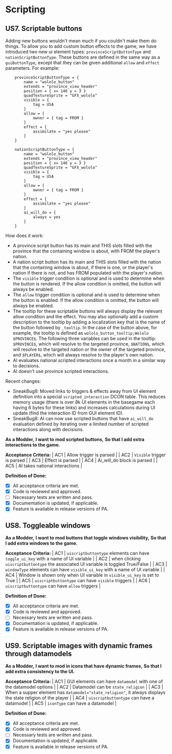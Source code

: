 # Scripting

## US7. Scriptable buttons

Adding new buttons wouldn't mean much if you couldn't make them do things. To allow you to add custom button effects to the game, we have introduced two new ui element types: `provinceScriptButtonType` and `nationScriptButtonType`. These buttons are defined in the same way as a `guiButtonType`, except that they can be given additional `allow` and `effect` parameters. For example:

```
	provinceScriptButtonType = {
		name = "wololo_button"
		extends = "province_view_header"
		position = { x= 146 y = 3 }
		quadTextureSprite = "GFX_wololo"
		visible = {
			tag = USA
		}
		allow = {
			owner = { tag = FROM }
		}
		effect = {
			assimilate = "yes please"
		}
	}

	nationScriptButtonType = {
		name = "wololo_button"
		extends = "province_view_header"
		position = { x= 146 y = 3 }
		quadTextureSprite = "GFX_wololo"
		visible = {
			tag = USA
		}
		allow = {
			owner = { tag = FROM }
		}
		effect = {
			assimilate = "yes please"
		}
		ai_will_do = {
			always = yes
		}
	}
```

How does it work:
- A province script button has its main and THIS slots filled with the province that the containing window is about, with FROM the player's nation.
- A nation script button has its main and THIS slots filled with the nation that the containing window is about, if there is one, or the player's nation if there is not, and has FROM populated with the player's nation.
- The `visible` trigger condition is optional and is used to determine when the button is rendered. If the allow condition is omitted, the button will always be enabled.
- The `allow` trigger condition is optional and is used to determine when the button is enabled. If the allow condition is omitted, the button will always be enabled.
- The tooltip for these scriptable buttons will always display the relevant allow condition and the effect. You may also optionally add a custom description to the tooltip by adding a localization key that is the name of the button followed by `_tooltip`. In the case of the button above, for example, the tooltip is defined as `wololo_button_tooltip;Wololo $PROVINCE$`. The following three variables can be used in the tooltip: `$PROVINCE$`, which will resolve to the targeted province, `$NATION$`, which will resolve to the targeted nation or the owner of the targeted province, and `$PLAYER$`, which will always resolve to the player's own nation.
- AI evaluates national scripted interactions once a month in a similar way to decisions.
- AI doesn't use province scripted interactions.

Recent changes:

- SneakBug8: Moved links to triggers & effects away from UI element definition into a special `scripted_interaction` DCON table. This reduces memory usage (there is over 8k UI elements in the basegame each having 6 bytes for these links) and increases calculations during UI update (find the interaction ID from GUI element ID).
- SneakBug8: AI can now use scripted buttons that have `ai_will_do` evaluation defined by iterating over a limited number of scripted interactions along with decisions.

**As a Modder,**
**I want to mod scripted buttons,**
**So that I add extra interactions to the game.**

**Acceptance Criteria:**
| AC1 | Allow trigger is parsed |
| AC2 | `Visible` trigger is parsed |
| AC3 | Effect is parsed |
| AC4 | Ai_will_do block is parsed |
| AC5 | AI takes national interactions |

**Definition of Done:**
- [X] All acceptance criteria are met.
- [X] Code is reviewed and approved.
- [ ] Necessary tests are written and pass.
- [X] Documentation is updated, if applicable.
- [x] Feature is available in release versions of PA.

## US8. Toggleable windows

**As a Modder,**
**I want to mod buttons that toggle windows visibility,**
**So that I add extra windows to the game.**

**Acceptance Criteria:**
| AC1 | `uiscriptbuttontype` elements can have `toggle_ui_key` with a name of UI variable |
| AC2 | when clicking `uiscriptbuttontype` the associated UI variable is toggled True/False |
| AC3 | `windowType` elements can have `visible_ui_key` with a name of UI variable |
| AC4 | Window is shown only when UI variable in `visible_ui_key` is set to True |
| AC5 | `uiscriptbuttontype` can have `visible` triggers |
| AC6 | `uiscriptbuttontype` can have `allow` triggers |

**Definition of Done:**
- [X] All acceptance criteria are met.
- [X] Code is reviewed and approved.
- [ ] Necessary tests are written and pass.
- [X] Documentation is updated, if applicable.
- [x] Feature is available in release versions of PA.

## US9. Scriptable images with dynamic frames through datamodels

**As a Modder,**
**I want to mod in icons that have dynamic frames,**
**So that I add extra consistency to the UI.**

**Acceptance Criteria:**
| AC1 | GUI elements can have `datamodel` with one of the datamodel options |
| AC2 | Datamodel can be `state_religion` |
| AC3 | When a supper element has `datamodel="state_religion"`, it always displays the state religion of the player |
| AC4 | `uiscriptbuttontype` can have a datamodel |
| AC5 | `iconType` can have a datamodel |

**Definition of Done:**
- [X] All acceptance criteria are met.
- [X] Code is reviewed and approved.
- [ ] Necessary tests are written and pass.
- [X] Documentation is updated, if applicable.
- [x] Feature is available in release versions of PA.

